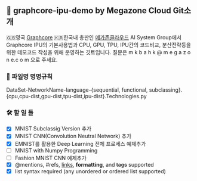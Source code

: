 ## :purple_heart: graphcore-ipu-demo by Megazone Cloud Git소개
:gb:영국 [Graphcore](http://graphcore.ai) :kr:한국내 총판인 [메가존클라우드](http://www.megazone.com) AI System Group에서 Graphcore IPU의 기본사용법과 CPU, GPU, TPU, IPU간의 코드비교, 분산전략등을 위한 데모코드 작성을 위해 운영하는 깃트입니다.
질문은 m k b a h k @ m e g a z o n e.c o m 으로 주세요.


### :file_folder: 파일명 명명규칙
DataSet-NetworkName-language-{sequential, functional, subclassing}.{cpu,cpu-dist,gpu-dist,tpu-dist,ipu-dist}.Technologies.py

### :hammer_and_wrench: 할 일 들
- [x] MNIST Subclassig Version 추가
- [x] MNIST CNN(Convolution Neutral Network) 추가
- [x] EMNIST를 활용한 Deep Learning 전체 프로세스 예제추가
- [ ] MNIST with Numpy Programming
- [ ] Fashion MNIST CNN 예제추가 
- [x] @mentions, #refs, [links](), **formatting**, and <del>tags</del> supported
- [x] list syntax required (any unordered or ordered list supported)
